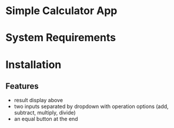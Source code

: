 # Simple Calculator App



# System Requirements



# Installation


## Features
- result display above
- two inputs separated by dropdown with operation options (add, subtract, multiply, divide)
- an equal button at the end